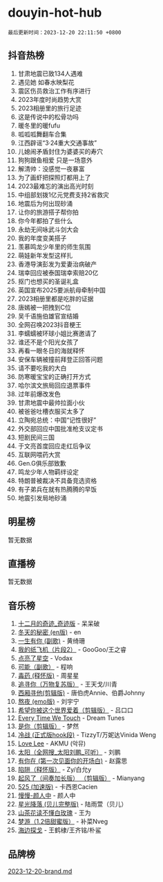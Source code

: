 # douyin-hot-hub

`最后更新时间：2023-12-20 22:11:50 +0800`

## 抖音热榜

1. 甘肃地震已致134人遇难
1. 遇见她 如春水映梨花
1. 震区伤员救治工作有序进行
1. 2023年度时尚趋势大赏
1. 2023相册里的旅行足迹
1. 这是传说中的松骨功吗
1. 暖冬里的暖fufu
1. 呱呱呱舞翻车合集
1. 江西辟谣“3·24重大交通事故”
1. 儿媳闹矛盾封住为婆婆买的寿穴
1. 狗狗跟鱼相爱 只是一场意外
1. 解清帅：没感觉一夜暴富
1. 为了画虾把探照灯都用上了
1. 2023最难忘的演出高光时刻
1. 中组部划拨1亿元党费支持2省救灾
1. 地震后为何出现砂涌
1. 让你的旅游搭子帮你拍
1. 你今年都拍了些什么
1. 永劫无间咏武斗剑大会
1. 我的年度变美搭子
1. 羡慕鸣龙少年里的师生氛围
1. 萌娃新年发型这样扎
1. 香港导演彭发为爱妻治病破产
1. 瑞幸回应被泰国瑞幸索赔20亿
1. 抠门也想买的圣诞礼盒
1. 英国宣布2025要派航母牵制中国
1. 2023相册里都是吃胖的证据
1. 唐嫣被一把拽到C位
1. 吴千语施伯雄官宣结婚
1. 全网召唤2023抖音梗王
1. 李蠕蠕被环球小姐比赛邀请了
1. 谁还不是个阳光女孩了
1. 再看一眼冬日的海就释怀
1. 安保车辆被撞前拜登正回答问题
1. 请不要吃我的大白
1. 防寒暖宝宝的正确打开方式
1. 哈尔滨文旅局回应退票事件
1. 过年前爆改发色
1. 甘肃地震中最帅拉面小伙
1. 被爸爸吐槽衣服买太多了
1. 立陶宛总统：中国“记性很好”
1. 外交部回应中国批准枪支议定书
1. 短剧民间三国
1. 于文亮首度回应走红后争议
1. 互联网喂药大赏
1. Gen.G俱乐部致歉
1. 鸣龙少年人物羁绊设定
1. 特朗普被裁决不具备竞选资格
1. 有子弟兵在就有热腾腾的早饭
1. 地震引发局地砂涌

## 明星榜

暂无数据

## 直播榜

暂无数据

## 音乐榜

1. [十二月的奇迹_奇迹版](https://sf6-cdn-tos.douyinstatic.com/obj/tos-cn-ve-2774/oMslvA9FBzGMGHnyUuoiiUjtIAXfMz6tzwByW8) - 呆呆破
1. [冬天的秘密 (en版)](https://sf3-cdn-tos.douyinstatic.com/obj/tos-cn-ve-2774/okIuMHDdzyf3FjGK4Lphe1vfHcQaPIHAg0Z4CR) - en
1. [一生有你 (副歌)](https://sf6-cdn-tos.douyinstatic.com/obj/tos-cn-ve-2774/o8xzM8HLaQzgMiJ96FKAWCenIuzkFpfClDdmeW) - 黄绮珊
1. [我的纸飞机（片段2）](https://sf6-cdn-tos.douyinstatic.com/obj/tos-cn-ve-2774/oM2ZrKcg2CD5AeRB2gkeXOFB1IxAGJdZPazYHf) - GooGoo/王之睿
1. [点亮了星空](https://sf3-cdn-tos.douyinstatic.com/obj/tos-cn-ve-2774/oEeZYED0P1FUySQvtdr5u4gInbCDeBOHzBhlrM) - Vodax
1. [可能（副歌）](https://sf6-cdn-tos.douyinstatic.com/obj/tos-cn-ve-2774/cde1731888894259b333569393c2fb51) - 程响
1. [毒药 (释怀版)](https://sf3-cdn-tos.douyinstatic.com/obj/tos-cn-ve-2774/oYILMEAzspdZBIzy4frJNB8ZHPHWAhiwowd4Ad) - 周星星
1. [追寻你（万物复苏版）](https://sf3-cdn-tos.douyinstatic.com/obj/tos-cn-ve-2774/oYeAZJsbjIDit9APmBg8u6uDUQnHmoCf3gbo74) - 王天戈/川青
1. [西厢寻他(剪辑版)](https://sf6-cdn-tos.douyinstatic.com/obj/tos-cn-ve-2774/oUsAVfAQKlRNxEv5qxvIB8o5qmIWUcXbzJKJhw) - 唐伯虎Annie、伯爵Johnny
1. [熬夜 (emo版)](https://sf3-cdn-tos.douyinstatic.com/obj/tos-cn-ve-2774/ocQZvZErLThAfNQOtBZ178gQDfCDFBL9iB5lvY) - 刘宇宁
1. [希望你被这个世界爱着（剪辑版）](https://sf6-cdn-tos.douyinstatic.com/obj/tos-cn-ve-2774/oo4H3BfEygN7l7bQaMBOZHCQ1eI4FqtED5skQ2) - 吕口口
1. [Every Time We Touch](https://sf3-cdn-tos.douyinstatic.com/obj/tos-cn-ve-2774/ogN6lUKQeBBfEVhIOMikG1CcJjugxk1tztZyhP) - Dream Tunes
1. [是你（剪辑版）](https://sf3-cdn-tos.douyinstatic.com/obj/tos-cn-ve-2774/46019dae783c4c969944217fe1cfafc4) - 梦然
1. [冷战 (正式版hook段)](https://sf6-cdn-tos.douyinstatic.com/obj/tos-cn-ve-2774/oMuEoiBasWApEMVDgNiI8VAByNmwo5J0pyf8Yx) - TizzyT/万妮达Vinida Weng
1. [Love Lee](https://sf3-cdn-tos.douyinstatic.com/obj/tos-cn-ve-2774/o05GbkJGbCBTdDnMtB0fwOYgkeZp23vrWQDQBS) - AKMU (악뮤)
1. [太阳（全网搜_太阳刘鹏_可听）](https://sf6-cdn-tos.douyinstatic.com/obj/tos-cn-ve-2774/ogWbyIQnlBFImVbeDocRdCIYtBHlbJXgfZMvgz) - 刘鹏
1. [有你在 (第一次见面你的开场白)](https://sf6-cdn-tos.douyinstatic.com/obj/tos-cn-ve-2774/oAthrQ3ClJBfI57uBoFEgNDYtNCZ0TSYQQfxQ0) - 赵露思
1. [陷阱（释怀版）](https://sf6-cdn-tos.douyinstatic.com/obj/tos-cn-ve-2774/oE8C21LeZrzKLDFfQYgMzx4GAIHageG5IzayY7) - Zy/白允y
1. [起风了（间奏加长版） （剪辑版）](https://sf6-cdn-tos.douyinstatic.com/obj/tos-cn-ve-2774/8a927fdf26bc49e0ada58e80d57cf030) - Mianyang
1. [525 (加速版)](https://sf6-cdn-tos.douyinstatic.com/obj/tos-cn-ve-2774/oIfKCtqfDyP8Vc9FpAPgWMyezT6LnDT1abRwGg) - 卡西恩Cacien
1. [慢慢-颜人中](https://sf6-cdn-tos.douyinstatic.com/obj/tos-cn-ve-2774/ocjHNfBXdBxQNC8ZGAeoLMFTUgtBg8bkExunDC) - 颜人中
1. [星光降落 (贝儿完整版)](https://sf6-cdn-tos.douyinstatic.com/obj/tos-cn-ve-2774/okwB9hAwyAtsFFkFBzAX1hOOfQuIoMNs0W2Mwr) - 陆雨萱（贝儿）
1. [山茶花读不懂白玫瑰](https://sf3-cdn-tos.douyinstatic.com/obj/tos-cn-ve-2774/osfn8B7DktrRHEPJgPCfDbw7QDQEkwC16BxZg9) - 王为
1. [梦游（1.2倍甜蜜版）](https://sf3-cdn-tos.douyinstatic.com/obj/tos-cn-ve-2774/o4gyAUm8hwufoEABmwVIiQtHsFuGzAEEWtNMzo) - 补菜Nveg
1. [海边探戈](https://sf6-cdn-tos.douyinstatic.com/obj/tos-cn-ve-2774/os9gE0VQCGqt6VQkZDyBBYvfSDY0QFe3vVmubn) - 王鹤棣/王齐铭/朴鲨

## 品牌榜

[2023-12-20-brand.md](2023-12-20-brand.md)
